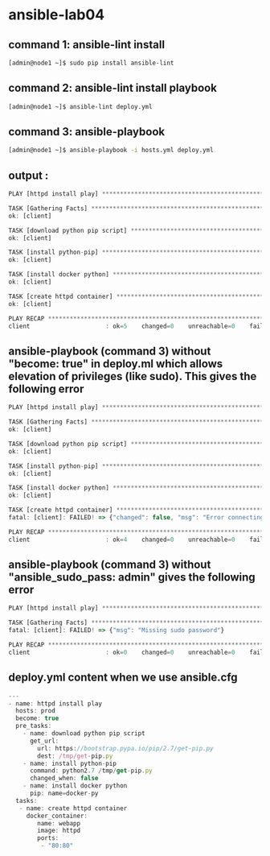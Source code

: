 # ansible-lab04

## command 1: ansible-lint install

``` bash
[admin@node1 ~]$ sudo pip install ansible-lint
```


## command 2: ansible-lint install playbook

``` bash
[admin@node1 ~]$ ansible-lint deploy.yml 
```


## command 3: ansible-playbook

``` bash
[admin@node1 ~]$ ansible-playbook -i hosts.yml deploy.yml
```

## output :

```javascript
PLAY [httpd install play] ******************************************************

TASK [Gathering Facts] *********************************************************
ok: [client]

TASK [download python pip script] **********************************************
ok: [client]

TASK [install python-pip] ******************************************************
ok: [client]

TASK [install docker python] ***************************************************
ok: [client]

TASK [create httpd container] **************************************************
ok: [client]

PLAY RECAP *********************************************************************
client                     : ok=5    changed=0    unreachable=0    failed=0    skipped=0    rescued=0    ignored=0 
```
## ansible-playbook (command 3) without "become: true" in deploy.ml which allows elevation of privileges (like sudo). This gives the following error 


```javascript
PLAY [httpd install play] ******************************************************

TASK [Gathering Facts] *********************************************************
ok: [client]

TASK [download python pip script] **********************************************
ok: [client]

TASK [install python-pip] ******************************************************
ok: [client]

TASK [install docker python] ***************************************************
ok: [client]

TASK [create httpd container] **************************************************
fatal: [client]: FAILED! => {"changed": false, "msg": "Error connecting: Error while fetching server API version: ('Connection aborted.', error(13, 'Permission denied'))"}

PLAY RECAP *********************************************************************
client                     : ok=4    changed=0    unreachable=0    failed=1    skipped=0    rescued=0    ignored=0 
```


## ansible-playbook (command 3) without "ansible_sudo_pass: admin" gives the following error





```javascript
PLAY [httpd install play] ********************************************************************************************************************************************

TASK [Gathering Facts] ***********************************************************************************************************************************************
fatal: [client]: FAILED! => {"msg": "Missing sudo password"}

PLAY RECAP ***********************************************************************************************************************************************************
client                     : ok=0    changed=0    unreachable=0    failed=1    skipped=0    rescued=0    ignored=0 
```

## deploy.yml content when we use ansible.cfg


```javascript
---
- name: httpd install play
  hosts: prod
  become: true
  pre_tasks:
    - name: download python pip script
      get_url:
        url: https://bootstrap.pypa.io/pip/2.7/get-pip.py
        dest: /tmp/get-pip.py
    - name: install python-pip
      command: python2.7 /tmp/get-pip.py
      changed_when: false
    - name: install docker python
      pip: name=docker-py
  tasks:
   - name: create httpd container
     docker_container:
        name: webapp
        image: httpd
        ports:
         - "80:80"
```
















